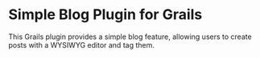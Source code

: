 Simple Blog Plugin for Grails
=============================

This Grails plugin provides a simple blog feature, allowing users to create posts
with a WYSIWYG editor and tag them.
